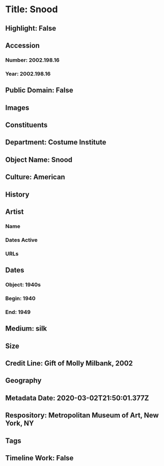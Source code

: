 # Title: Snood
## Highlight: False
## Accession
### Number: 2002.198.16
### Year: 2002.198.16
## Public Domain: False
## Images
## Constituents
## Department: Costume Institute
## Object Name: Snood
## Culture: American
## History
## Artist
### Name
### Dates Active
### URLs
## Dates
### Object: 1940s
### Begin: 1940
### End: 1949
## Medium: silk
## Size
## Credit Line: Gift of Molly Milbank, 2002
## Geography
## Metadata Date: 2020-03-02T21:50:01.377Z
## Respository: Metropolitan Museum of Art, New York, NY
## Tags
## Timeline Work: False